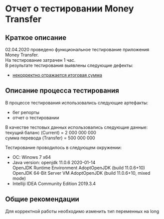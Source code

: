# Отчет о тестировании Money Transfer
## Краткое описание
02.04.2020 проведено функциональное тестирование приложения Money Transfer.\
На тестирование затрачен 1 час.\
В результате тестирования выявлены следующие дефекты:
* [некорректно отражается итоговая сумма](https://github.com/Valeriia-b/java-2-1/issues/1)
## Описание процесса тестирования
В процессе тестирования использовались следующие артефакты:
* бег репорты
* отчет о тестировании

В качестве тестовых данных использовались следующие данные:\
текущий баланс (Current) = 2 000 000 000\
сумма перевода (Transfer) = 500 000 000
  
Тестирование проводилось в следующем окружении:

* ОС: Winows 7 x64
* Java version: openjdk 11.0.6 2020-01-14\
  OpenJDK Runtime Environment AdoptOpenJDK (build 11.0.6+10)\
  OpenJDK 64-Bit Server VM AdoptOpenJDK (build 11.0.6+10, mixed mode)
 * Intelliji IDEA Community Edition 2019.3.4

## Общие рекомендации
Для корректной работы необходимо изменить тип переменных на long
